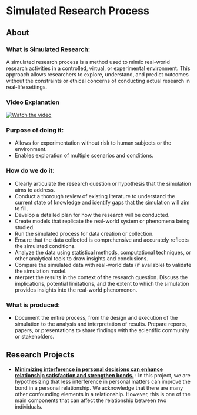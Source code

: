 # Simulated Research Process

## About
### What is Simulated Research:
A simulated research process is a method used to mimic real-world research activities in a controlled, virtual, or experimental environment. This approach allows researchers to explore, understand, and predict outcomes without the constraints or ethical concerns of conducting actual research in real-life settings.

### Video Explanation

[![Watch the video](https://img.youtube.com/vi/9Fm0vvlb7JQ/hqdefault.jpg)](https://www.youtube.com/watch?v=9Fm0vvlb7JQ)

### Purpose of doing it:
- Allows for experimentation without risk to human subjects or the environment.
- Enables exploration of multiple scenarios and conditions.

### How do we do it:
- Clearly articulate the research question or hypothesis that the simulation aims to address.
- Conduct a thorough review of existing literature to understand the current state of knowledge and identify gaps that the simulation will aim to fill.
- Develop a detailed plan for how the research will be conducted.
- Create models that replicate the real-world system or phenomena being studied.
- Run the simulated process for data creation or collection.
- Ensure that the data collected is comprehensive and accurately reflects the simulated conditions.
- Analyze the data using statistical methods, computational techniques, or other analytical tools to draw insights and conclusions.
- Compare the simulated data with real-world data (if available) to validate the simulation model.
- nterpret the results in the context of the research question. Discuss the implications, potential limitations, and the extent to which the simulation provides insights into the real-world phenomenon.

### What is produced:
-  Document the entire process, from the design and execution of the simulation to the analysis and interpretation of results. Prepare reports, papers, or presentations to share findings with the scientific community or stakeholders.

## Research Projects
- [**Minimizing interference in personal decisions can enhance relationship satisfaction and strengthen bonds.**](https://github.com/fromsantanu/SR-H01-Interference-And-Relationship) : In this project, we are hypothesizing that less interference in personal matters can improve the bond in a personal relationship. We acknowledge that there are many other confounding elements in a relationship. However, this is one of the main components that can affect the relationship between two individuals.

